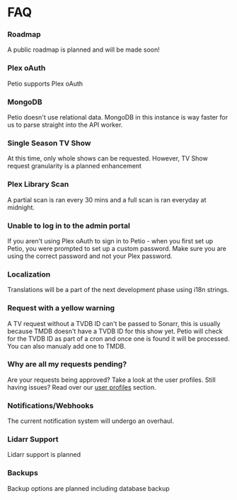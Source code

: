 # FAQ

### Roadmap

A public roadmap is planned and will be made soon!

### Plex oAuth

Petio supports Plex oAuth

### MongoDB

Petio doesn't use relational data. MongoDB in this instance is way faster for us to parse straight into the API worker.

### Single Season TV Show

At this time, only whole shows can be requested. However, TV Show request granularity is a planned enhancement

### Plex Library Scan

A partial scan is ran every 30 mins and a full scan is ran everyday at midnight.

### Unable to log in to the admin portal

If you aren't using Plex oAuth to sign in to Petio - when you first set up Petio, you were prompted to set up a custom password. Make sure you are using the correct password and not your Plex password.

### Localization

Translations will be a part of the next development phase using i18n strings.

### Request with a yellow warning

A TV request without a TVDB ID can't be passed to Sonarr, this is usually because TMDB doesn't have a TVDB ID for this show yet. Petio will check for the TVDB ID as part of a cron and once one is found it will be processed. You can also manualy add one to TMDB.

### Why are all my requests pending?

Are your requests being approved? Take a look at the user profiles. Still having issues? Read over our [user profiles](configuration/user-profiles.md) section.

### Notifications/Webhooks

The current notification system will undergo an overhaul.

### Lidarr Support

Lidarr support is planned

### Backups

Backup options are planned including database backup

